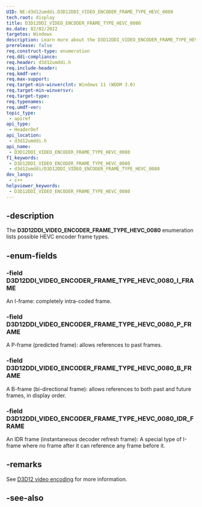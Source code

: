 ```yaml
---
UID: NE:d3d12umddi.D3D12DDI_VIDEO_ENCODER_FRAME_TYPE_HEVC_0080
tech.root: display
title: D3D12DDI_VIDEO_ENCODER_FRAME_TYPE_HEVC_0080
ms.date: 02/02/2022
targetos: Windows
description: Learn more about the D3D12DDI_VIDEO_ENCODER_FRAME_TYPE_HEVC_0080 enumeration.
prerelease: false
req.construct-type: enumeration
req.ddi-compliance: 
req.header: d3d12umddi.h
req.include-header: 
req.kmdf-ver: 
req.max-support: 
req.target-min-winverclnt: Windows 11 (WDDM 3.0)
req.target-min-winversvr: 
req.target-type: 
req.typenames: 
req.umdf-ver: 
topic_type:
 - apiref
api_type:
 - HeaderDef
api_location:
 - d3d12umddi.h
api_name:
 - D3D12DDI_VIDEO_ENCODER_FRAME_TYPE_HEVC_0080
f1_keywords:
 - D3D12DDI_VIDEO_ENCODER_FRAME_TYPE_HEVC_0080
 - d3d12umddi/D3D12DDI_VIDEO_ENCODER_FRAME_TYPE_HEVC_0080
dev_langs:
 - c++
helpviewer_keywords:
 - D3D12DDI_VIDEO_ENCODER_FRAME_TYPE_HEVC_0080
---
```


## -description

The **D3D12DDI_VIDEO_ENCODER_FRAME_TYPE_HEVC_0080** enumeration lists possible HEVC encoder frame types.

## -enum-fields

### -field D3D12DDI_VIDEO_ENCODER_FRAME_TYPE_HEVC_0080_I_FRAME

An I-frame: completely intra-coded frame.

### -field D3D12DDI_VIDEO_ENCODER_FRAME_TYPE_HEVC_0080_P_FRAME

A P-frame (predicted frame): allows references to past frames.

### -field D3D12DDI_VIDEO_ENCODER_FRAME_TYPE_HEVC_0080_B_FRAME

A B-frame (bi-directional frame): allows references to both past and future frames, in display order.

### -field D3D12DDI_VIDEO_ENCODER_FRAME_TYPE_HEVC_0080_IDR_FRAME

An IDR frame (instantaneous decoder refresh frame): A special type of I-frame where no frame after it can reference any frame before it.

## -remarks

See [D3D12 video encoding](/windows-hardware/drivers/display/video-encoding-d3d12.md) for more information.

## -see-also

